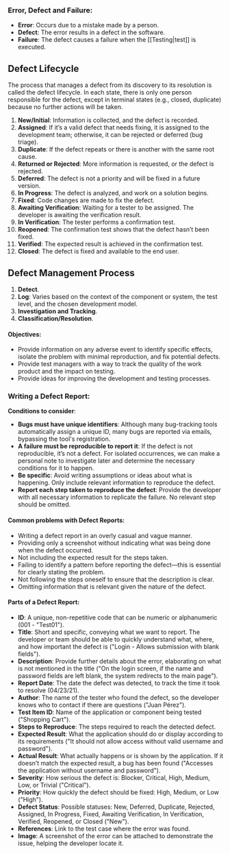 ### Error, Defect and Failure:
- **Error**: Occurs due to a mistake made by a person.
- **Defect**: The error results in a defect in the software.
- **Failure**: The defect causes a failure when the [[Testing|test]] is executed.
## Defect Lifecycle
The process that manages a defect from its discovery to its resolution is called the defect lifecycle. In each state, there is only one person responsible for the defect, except in terminal states (e.g., closed, duplicate) because no further actions will be taken.
1. **New/Initial**: Information is collected, and the defect is recorded.
2. **Assigned**: If it’s a valid defect that needs fixing, it is assigned to the development team; otherwise, it can be rejected or deferred (bug triage).
3. **Duplicate**: If the defect repeats or there is another with the same root cause.
4. **Returned or Rejected**: More information is requested, or the defect is rejected.
5. **Deferred**: The defect is not a priority and will be fixed in a future version.
6. **In Progress**: The defect is analyzed, and work on a solution begins.
7. **Fixed**: Code changes are made to fix the defect.
8. **Awaiting Verification**: Waiting for a tester to be assigned. The developer is awaiting the verification result.
9. **In Verification**: The tester performs a confirmation test.
10. **Reopened**: The confirmation test shows that the defect hasn’t been fixed.
11. **Verified**: The expected result is achieved in the confirmation test.
12. **Closed**: The defect is fixed and available to the end user.
## Defect Management Process
1. **Detect**.
2. **Log**: Varies based on the context of the component or system, the test level, and the chosen development model.
3. **Investigation and Tracking**.
4. **Classification/Resolution**.
#### Objectives:
- Provide information on any adverse event to identify specific effects, isolate the problem with minimal reproduction, and fix potential defects.
- Provide test managers with a way to track the quality of the work product and the impact on testing.
- Provide ideas for improving the development and testing processes.
### Writing a Defect Report:
**Conditions to consider**:
- **Bugs must have unique identifiers**: Although many bug-tracking tools automatically assign a unique ID, many bugs are reported via emails, bypassing the tool's registration.
- **A failure must be reproducible to report it**: If the defect is not reproducible, it’s not a defect. For isolated occurrences, we can make a personal note to investigate later and determine the necessary conditions for it to happen.
- **Be specific**: Avoid writing assumptions or ideas about what is happening. Only include relevant information to reproduce the defect.
- **Report each step taken to reproduce the defect**: Provide the developer with all necessary information to replicate the failure. No relevant step should be omitted.
#### Common problems with Defect Reports:
- Writing a defect report in an overly casual and vague manner.
- Providing only a screenshot without indicating what was being done when the defect occurred.
- Not including the expected result for the steps taken.
- Failing to identify a pattern before reporting the defect—this is essential for clearly stating the problem.
- Not following the steps oneself to ensure that the description is clear.
- Omitting information that is relevant given the nature of the defect.
#### Parts of a Defect Report:
- **ID**: A unique, non-repetitive code that can be numeric or alphanumeric (001 - "Test01").
- **Title**: Short and specific, conveying what we want to report. The developer or team should be able to quickly understand what, where, and how important the defect is ("Login - Allows submission with blank fields").
- **Description**: Provide further details about the error, elaborating on what is not mentioned in the title ("On the login screen, if the name and password fields are left blank, the system redirects to the main page").
- **Report Date**: The date the defect was detected, to track the time it took to resolve (04/23/21).
- **Author**: The name of the tester who found the defect, so the developer knows who to contact if there are questions ("Juan Pérez").
- **Test Item ID**: Name of the application or component being tested ("Shopping Cart").
- **Steps to Reproduce**: The steps required to reach the detected defect.
- **Expected Result**: What the application should do or display according to its requirements ("It should not allow access without valid username and password").
- **Actual Result**: What actually happens or is shown by the application. If it doesn’t match the expected result, a bug has been found ("Accesses the application without username and password").
- **Severity**: How serious the defect is: Blocker, Critical, High, Medium, Low, or Trivial ("Critical").
- **Priority**: How quickly the defect should be fixed: High, Medium, or Low ("High").
- **Defect Status**: Possible statuses: New, Deferred, Duplicate, Rejected, Assigned, In Progress, Fixed, Awaiting Verification, In Verification, Verified, Reopened, or Closed ("New").
- **References**: Link to the test case where the error was found.
- **Image**: A screenshot of the error can be attached to demonstrate the issue, helping the developer locate it.